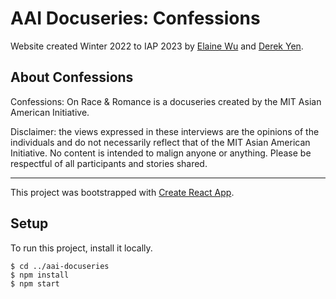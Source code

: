 # AAI Docuseries: Confessions
Website created Winter 2022 to IAP 2023 by [Elaine Wu](https://github.com/elainetripleu) and [Derek Yen](https://github.com/djwyen).

## About Confessions

Confessions: On Race & Romance is a docuseries created by the MIT Asian American Initiative. 

Disclaimer: the views expressed in these interviews are the opinions of the individuals and do not necessarily reflect that of the MIT Asian American Initiative. No content is intended to malign anyone or anything. Please be respectful of all participants and stories shared.

---
This project was bootstrapped with [Create React App](https://github.com/facebook/create-react-app).

## Setup
To run this project, install it locally.

```
$ cd ../aai-docuseries
$ npm install
$ npm start
```
